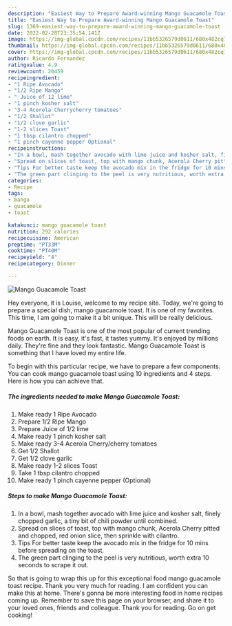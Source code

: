 ```yaml
---
description: "Easiest Way to Prepare Award-winning Mango Guacamole Toast"
title: "Easiest Way to Prepare Award-winning Mango Guacamole Toast"
slug: 1369-easiest-way-to-prepare-award-winning-mango-guacamole-toast
date: 2022-02-28T23:35:54.141Z
image: https://img-global.cpcdn.com/recipes/11bb5326579d0611/680x482cq70/mango-guacamole-toast-recipe-main-photo.jpg
thumbnail: https://img-global.cpcdn.com/recipes/11bb5326579d0611/680x482cq70/mango-guacamole-toast-recipe-main-photo.jpg
cover: https://img-global.cpcdn.com/recipes/11bb5326579d0611/680x482cq70/mango-guacamole-toast-recipe-main-photo.jpg
author: Ricardo Fernandez
ratingvalue: 4.9
reviewcount: 20459
recipeingredient:
- "1 Ripe Avocado"
- "1/2 Ripe Mango"
- " Juice of 12 lime"
- "1 pinch kosher salt"
- "3-4 Acerola Cherrycherry tomatoes"
- "1/2 Shallot"
- "1/2 clove garlic"
- "1-2 slices Toast"
- "1 tbsp cilantro chopped"
- "1 pinch cayenne pepper Optional"
recipeinstructions:
- "In a bowl, mash together avocado with lime juice and kosher salt, finely chopped garlic, a tiny bit of chili powder until combined."
- "Spread on slices of toast, top with mango chunk, Acerola Cherry pitted and chopped, red onion slice, then sprinkle with cilantro."
- "Tips For better taste keep the avocado mix in the fridge for 10 mins before spreading on the toast."
- "The green part clinging to the peel is very nutritious, worth extra 10 seconds to scrape it out."
categories:
- Recipe
tags:
- mango
- guacamole
- toast

katakunci: mango guacamole toast 
nutrition: 292 calories
recipecuisine: American
preptime: "PT33M"
cooktime: "PT40M"
recipeyield: "4"
recipecategory: Dinner

---
```



![Mango Guacamole Toast](https://img-global.cpcdn.com/recipes/11bb5326579d0611/680x482cq70/mango-guacamole-toast-recipe-main-photo.jpg)

Hey everyone, it is Louise, welcome to my recipe site. Today, we're going to prepare a special dish, mango guacamole toast. It is one of my favorites. This time, I am going to make it a bit unique. This will be really delicious.



Mango Guacamole Toast is one of the most popular of current trending foods on earth. It is easy, it's fast, it tastes yummy. It's enjoyed by millions daily. They're fine and they look fantastic. Mango Guacamole Toast is something that I have loved my entire life.


To begin with this particular recipe, we have to prepare a few components. You can cook mango guacamole toast using 10 ingredients and 4 steps. Here is how you can achieve that.

<!--inarticleads1-->

##### The ingredients needed to make Mango Guacamole Toast:

1. Make ready 1 Ripe Avocado
1. Prepare 1/2 Ripe Mango
1. Prepare  Juice of 1/2 lime
1. Make ready 1 pinch kosher salt
1. Make ready 3-4 Acerola Cherry/cherry tomatoes
1. Get 1/2 Shallot
1. Get 1/2 clove garlic
1. Make ready 1-2 slices Toast
1. Take 1 tbsp cilantro chopped
1. Make ready 1 pinch cayenne pepper (Optional)




<!--inarticleads2-->

##### Steps to make Mango Guacamole Toast:

1. In a bowl, mash together avocado with lime juice and kosher salt, finely chopped garlic, a tiny bit of chili powder until combined.
1. Spread on slices of toast, top with mango chunk, Acerola Cherry pitted and chopped, red onion slice, then sprinkle with cilantro.
1. Tips For better taste keep the avocado mix in the fridge for 10 mins before spreading on the toast.
1. The green part clinging to the peel is very nutritious, worth extra 10 seconds to scrape it out.




So that is going to wrap this up for this exceptional food mango guacamole toast recipe. Thank you very much for reading. I am confident you can make this at home. There's gonna be more interesting food in home recipes coming up. Remember to save this page on your browser, and share it to your loved ones, friends and colleague. Thank you for reading. Go on get cooking!
